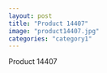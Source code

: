 ```yaml
---
layout: post
title: "Product 14407"
image: "product14407.jpg"
categories: "category1"
---
```

Product 14407
